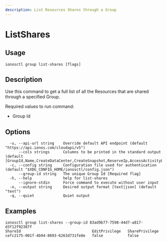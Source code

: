 ```yaml
---
description: List Resources Shares through a Group
---
```


# ListShares

## Usage

```text
ionosctl group list-shares [flags]
```

## Description

Use this command to get a full list of all the Resources that are shared through a specified Group.

Required values to run command:

* Group Id

## Options

```text
  -u, --api-url string    Override default API endpoint (default "https://api.ionos.com/cloudapi/v5")
      --cols strings      Columns to be printed in the standard output (default [GroupId,Name,CreateDataCenter,CreateSnapshot,ReserveIp,AccessActivityLog,CreatePcc,S3Privilege,CreateBackupUnit,CreateInternetAccess,CreateK8s])
  -c, --config string     Configuration file used for authentication (default "$XDG_CONFIG_HOME/ionosctl/config.json")
      --group-id string   The unique Group Id [Required flag]
  -h, --help              help for list-shares
      --ignore-stdin      Force command to execute without user input
  -o, --output string     Desired output format [text|json] (default "text")
  -q, --quiet             Quiet output
```

## Examples

```text
ionosctl group list-shares --group-id 83ad9b77-7598-44d7-a817-d3f12f92387f 
ShareId                                EditPrivilege   SharePrivilege
cefc2175-001f-4b94-8693-6263d731fe8e   false           false
```


